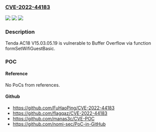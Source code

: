 ### [CVE-2022-44183](https://cve.mitre.org/cgi-bin/cvename.cgi?name=CVE-2022-44183)
![](https://img.shields.io/static/v1?label=Product&message=n%2Fa&color=blue)
![](https://img.shields.io/static/v1?label=Version&message=n%2Fa&color=blue)
![](https://img.shields.io/static/v1?label=Vulnerability&message=n%2Fa&color=brighgreen)

### Description

Tenda AC18 V15.03.05.19 is vulnerable to Buffer Overflow via function formSetWifiGuestBasic.

### POC

#### Reference
No PoCs from references.

#### Github
- https://github.com/FuHaoPing/CVE-2022-44183
- https://github.com/flagqaz/CVE-2022-44183
- https://github.com/manas3c/CVE-POC
- https://github.com/nomi-sec/PoC-in-GitHub

